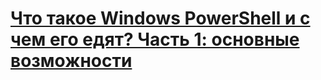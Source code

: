 # [Что такое Windows PowerShell и с чем его едят? Часть 1: основные возможности](https://habr.com/ru/company/ruvds/blog/487876/)